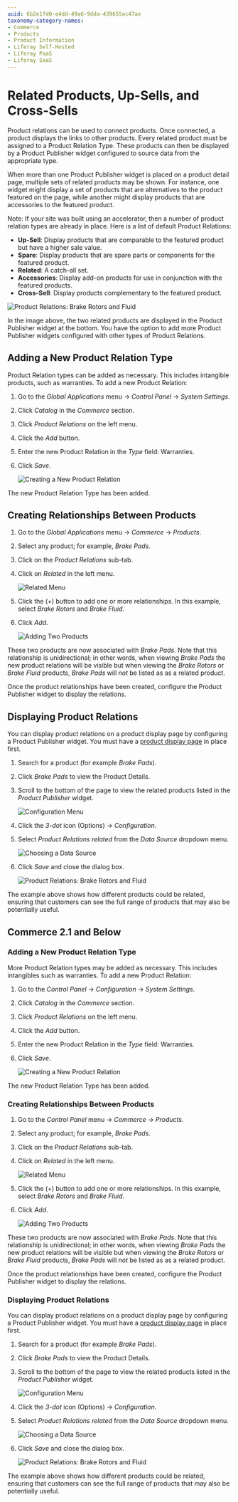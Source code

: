 ```yaml
---
uuid: 6b2e1fd0-e4dd-49a6-9dda-439655ac47ae
taxonomy-category-names:
- Commerce
- Products
- Product Information
- Liferay Self-Hosted
- Liferay PaaS
- Liferay SaaS
---
```

# Related Products, Up-Sells, and Cross-Sells

Product relations can be used to connect products. Once connected, a product displays the links to other products. Every related product must be assigned to a Product Relation Type. These products can then be displayed by a Product Publisher widget configured to source data from the appropriate type.

When more than one Product Publisher widget is placed on a product detail page, multiple sets of related products may be shown. For instance, one widget might display a set of products that are alternatives to the product featured on the page, while another might display products that are accessories to the featured product.

Note: If your site was built using an accelerator, then a number of product relation types are already in place. Here is a list of default Product Relations:

* **Up-Sell**: Display products that are comparable to the featured product but have a higher sale value.
* **Spare**: Display products that are spare parts or components for the featured product.
* **Related**: A catch-all set.
* **Accessories**: Display add-on products for use in conjunction with the featured products.
* **Cross-Sell**: Display products complementary to the featured product.

![Product Relations: Brake Rotors and Fluid](./related-products-up-sells-and-cross-sells/images/05.png)

In the image above, the two related products are displayed in the Product Publisher widget at the bottom. You have the option to add more Product Publisher widgets configured with other types of Product Relations.

## Adding a New Product Relation Type

Product Relation types can be added as necessary. This includes intangible products, such as warranties. To add a new Product Relation:

1. Go to the _Global Applications_ menu → _Control Panel_ → _System Settings_.
1. Click _Catalog_ in the _Commerce_ section.
1. Click _Product Relations_ on the left menu.
1. Click the _Add_ button.
1. Enter the new Product Relation in the _Type_ field: Warranties.
1. Click _Save_.

    ![Creating a New Product Relation](./related-products-up-sells-and-cross-sells/images/01.png)

The new Product Relation Type has been added.

## Creating Relationships Between Products

1. Go to the _Global Applications_ menu → _Commerce_ → _Products_.
1. Select any product; for example, _Brake Pads_.
1. Click on the _Product Relations_ sub-tab.
1. Click on _Related_ in the left menu.

    ![Related Menu](./related-products-up-sells-and-cross-sells/images/02.png)

1. Click the (+) button to add one or more relationships. In this example, select _Brake Rotors_ and _Brake Fluid_.
1. Click _Add_.

    ![Adding Two Products](./related-products-up-sells-and-cross-sells/images/04.png)

These two products are now associated with _Brake Pads_. Note that this relationship is unidirectional; in other words, when viewing _Brake Pads_ the new product relations will be visible but when viewing the _Brake Rotors_ or _Brake Fluid_ products, _Brake Pads_ will _not_ be listed as as a related product.

Once the product relationships have been created, configure the Product Publisher widget to display the relations.

## Displaying Product Relations

You can display product relations on a product display page by configuring a Product Publisher widget. You must have a [product display page](https://help.liferay.com/hc/en-us/articles/360017870292-Displaying-Product-Pages-) in place first.

1. Search for a product (for example _Brake Pads_).
1. Click _Brake Pads_ to view the Product Details.
1. Scroll to the bottom of the page to view the related products listed in the _Product Publisher_ widget.

   ![Configuration Menu](./related-products-up-sells-and-cross-sells/images/06.png)

1. Click the _3-dot_ icon (Options) → _Configuration_.
1. Select _Product Relations related_ from the _Data Source_ dropdown menu.

    ![Choosing a Data Source](./related-products-up-sells-and-cross-sells/images/03.png)

1. Click _Save_ and close the dialog box.

    ![Product Relations: Brake Rotors and Fluid](./related-products-up-sells-and-cross-sells/images/05.png)

The example above shows how different products could be related, ensuring that customers can see the full range of products that may also be potentially useful.

## Commerce 2.1 and Below

### Adding a New Product Relation Type

More Product Relation types may be added as necessary. This includes intangibles such as warranties. To add a new Product Relation:

1. Go to the _Control Panel_ → _Configuration_ → _System Settings_.
1. Click _Catalog_ in the _Commerce_ section.
1. Click _Product Relations_ on the left menu.
1. Click the _Add_ button.
1. Enter the new Product Relation in the _Type_ field: Warranties.
1. Click _Save_.

    ![Creating a New Product Relation](./related-products-up-sells-and-cross-sells/images/01.png)

The new Product Relation Type has been added.

### Creating Relationships Between Products

1. Go to the _Control Panel_ menu → _Commerce_ → _Products_.
1. Select any product; for example, _Brake Pads_.
1. Click on the _Product Relations_ sub-tab.
1. Click on _Related_ in the left menu.

    ![Related Menu](./related-products-up-sells-and-cross-sells/images/02.png)

1. Click the (+) button to add one or more relationships. In this example, select _Brake Rotors_ and _Brake Fluid_.
1. Click _Add_.

    ![Adding Two Products](./related-products-up-sells-and-cross-sells/images/04.png)

These two products are now associated with _Brake Pads_. Note that this relationship is unidirectional; in other words, when viewing _Brake Pads_ the new product relations will be visible but when viewing the _Brake Rotors_ or _Brake Fluid_ products, _Brake Pads_ will _not_ be listed as as a related product.

Once the product relationships have been created, configure the Product Publisher widget to display the relations.

### Displaying Product Relations

You can display product relations on a product display page by configuring a Product Publisher widget. You must have a [product display page](https://help.liferay.com/hc/en-us/articles/360017870292-Displaying-Product-Pages-) in place first.

1. Search for a product (for example _Brake Pads_).
1. Click _Brake Pads_ to view the Product Details.
1. Scroll to the bottom of the page to view the related products listed in the _Product Publisher_ widget.

   ![Configuration Menu](./related-products-up-sells-and-cross-sells/images/06.png)

1. Click the _3-dot_ icon (Options) → _Configuration_.
1. Select _Product Relations related_ from the _Data Source_ dropdown menu.

    ![Choosing a Data Source](./related-products-up-sells-and-cross-sells/images/03.png)

1. Click _Save_ and close the dialog box.

    ![Product Relations: Brake Rotors and Fluid](./related-products-up-sells-and-cross-sells/images/05.png)

The example above shows how different products could be related, ensuring that customers can see the full range of products that may also be potentially useful.
